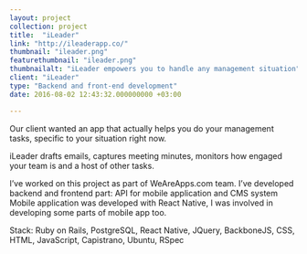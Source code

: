 ```yaml
---
layout: project
collection: project
title:  "iLeader"
link: "http://ileaderapp.co/"
thumbnail: "ileader.png"
featurethumbnail: "ileader.png"
thumbnailalt: "iLeader empowers you to handle any management situation"
client: "iLeader"
type: "Backend and front-end development"
date: 2016-08-02 12:43:32.000000000 +03:00

---
```

Our client wanted an app that actually helps you do your management tasks, 
specific to your situation right now. 

iLeader drafts emails, captures meeting minutes, monitors how engaged 
your team is and a host of other tasks. 

I’ve worked on this project as part of WeAreApps.com team. 
I’ve developed backend and frontend part: API for mobile application and CMS system
Mobile application was developed with React Native, 
I was involved in developing some parts of mobile app too. 

Stack: Ruby on Rails, PostgreSQL, React Native, JQuery, BackboneJS, CSS, 
HTML, JavaScript, Capistrano, Ubuntu, RSpec
